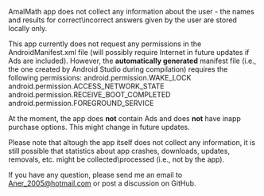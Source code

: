 AmalMath app does not collect any information about the user - the names and results for correct\incorrect answers given by the user are stored locally only. 

This app currently does not request any permissions in the AndroidManifest.xml file (will possibly require Internet in future updates if Ads are included). However, the **automatically generated** manifest file (i.e., the one created by Android Studio during compilation) requires the following permissions:
android.permission.WAKE_LOCK
android.permission.ACCESS_NETWORK_STATE
android.permission.RECEIVE_BOOT_COMPLETED
android.permission.FOREGROUND_SERVICE


At the moment, the app does **not** contain Ads and does **not** have inapp purchase options. This might change in future updates.

Please note that altough the app itself does not collect any information, it is still possible that statistics about app crashes, downloads, updates, removals, etc. might be collected\processed (i.e., not by the app).

If you have any question, please send me an email to Aner_2005@hotmail.com or post a discussion on GitHub.
